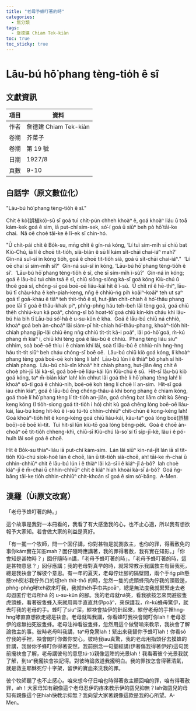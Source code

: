 ```yaml
---
title: "老母予蜂叮著的時"
categories:
  - 無分類
tags:
  - 詹德建 Chiam Tek-kiàn
toc: true
toc_sticky: true
---
```


# Lāu-bú hō͘ phang tèng-tio̍h ê sî

## 文獻資訊

| 項目 | 資料 |
|---|---|
| 作者 | 詹德建 Chiam Tek-kiàn |
| 卷期 | 芥菜子 |
| 卷期 | 第 19 號 |
| 日期 | 1927/8 |
| 頁數 | 9-10 |

## 白話字（原文數位化）

"Lāu-bú hō͘ phang tèng-tio̍h ê sî."

Chit ê kò͘(誤植kó͘)-sū sī goá tuì chi̍t-pún chheh khoàⁿ ê, goá khoàⁿ liáu ū toā kám-kek goá ê sim, iā put-chí sim-sek, só͘-í goá ū siūⁿ beh pò hō͘ tāi-ke chai.  Nā oē choè tāi-ke ê lī-ek sī chin-hó.

"Ū chi̍t-pái chi̍t ê Bo̍k-su, mn̄g chi̍t ê gín-ná kóng, ‘Lí tuì sím-mi̍h sī chiū bat Kiù-Chú, iā lí ê choē tit-tio̍h, sià-bián ê sū lí kám si̍t-chāi chai-iáⁿ mah?'  Gín-ná suî-sî ìn kóng tio̍h, goá ê choē tit-tio̍h sià, goá ū si̍t-chāi chai-iáⁿ."  ‘Lí oē chai sī sím-mi̍h sî?'  Gín-ná suī-sî in kóng, ‘Lāu-bú hō͘ phang tèng-tio̍h ê sî'.  ‘Lāu-bú hō͘ phang tèng-tio̍h ê sî, che sī sím-mi̍h ì-sù?'  Gín-ná ìn kóng; goá ê lāu-bú tuì chin tsá ê sî, chiū siông-siông kà-sī goá kóng Kiù-chú ū thoè goá sí, chóng-sī goá boē-oē liáu-kái hit ê ì-sù.  Ū chi̍t nî ê hē-thiⁿ, lāu-bú tī chàu-kha ê keh-piah-keng, nn̄g ê chhiú-ńg pih koâiⁿ-koâiⁿ teh ut saⁿ goá tī goā-kháu ê tiâⁿ teh thit-thō ê sî, hut-jiân chi̍t-chiah ê hó͘-thâu phang poe lāi tī goá ê thâu-khak piⁿ, phǹg-phǹg háu teh-beh lâi tèng goá, goá chiū the̍h chhiú-kun kā poāⁿ, chóng-sī bô hoat-tō͘ goá chiū kín-kín cháu khì lāu-bú hia bih tī Lāu-bú só͘-hâ ê u-su-kûn ê kha.  Goá ê lāu-bú chiū ná chhiò, khoàⁿ goá beh àn-choáⁿ lâi siám-pī hit-chiah hó͘-thâu-phang, khoàⁿ-tio̍h hit-chiah phang ji̍p-lâi chiū ēng nn̄g chhiú ti̍t-ti̍t kā-i poāⁿ, lâi pó-hō͘ goá, m̄-kú phang m̄ kiaⁿ i, chiū khì tèng goá ê lāu-bú ê chhiú.  Phang tèng liáu siuⁿ chhim, soà boē-oē thiu i ê chiam khí lâi, soà tī lāu-bú ê chhiú-ni̍h hng-hng háu ti̍t-ti̍t siūⁿ beh cháu chóng-sī boē oē.  Lāu-bú chiū kiò goá kóng, lí khoàⁿ phang tèng goá boē-oē koh tèng lí lah!  Lāu-bú lún i ê thiàⁿ bô phah sí hit-chiah phang.  Lāu-bú chù-sîn khoàⁿ hit chiah phang, hut-jiân ēng chit ê choè phì-jū lâi kà-sī, goá boē-oē liáu-kái lūn Kiù-chú ê sū.  Hit-sî lāu-bú kiò goá kóng, taⁿ m̄-bián kiaⁿ lah! kín chhut lâi goá thè lí hō͘ phang tèng lah! lí khoàⁿ sô-tī goá ê chhiú-ni̍h, boē-oē koh tèng lí choè lí an-sim.  Hit-sî goá iau chin kiaⁿ, goá ê lāu-bú ēng chéng-thâu-á khì bong phang ê chiam kóng, goá thoè lí hō͘ phang tèng lí tit-tio̍h an-jiân, goá chêng bat liām chi̍t kù Sèng-keng kóng (I tio̍h-siong goá tit-tio̍h i hó) chit kù goá chêng lóng boē-oē liáu-kái, lāu-bú kóng hit-kù ê ì-sù tú-tú chhin-chhiūⁿ chit-chūn ê kong-kéng lah!  Goá khoàⁿ-tio̍h hit ê kong-kéng goá chiū liáu-kái, kàu-taⁿ goá lóng boē(誤植boō)-oē boē kì-tit.  Tuì hit-sî lūn kiù-tō goá lóng bêng-pe̍k.  Goá ê choē àn-choáⁿ oē tit-tio̍h chheng-khì, chiū-sī Kiù-chú Iâ-so͘ sí tī si̍p-jī-kè, lâu i ê pó-huih lâi soé goá ê choē.

Hit ê Bo̍k-su thiaⁿ-liáu iā put-chí kám-sim.  Lán lâi siūⁿ kin-ná-ji̍t lán iā sî tit-tio̍h Kiù-chú siok-hoê lán ê choē, lán ū tit-tio̍h sià-choē, ah! tāi-ke m̄-chai ū chhin-chhiūⁿ chit ê lāu-bú lún i ê thiàⁿ lâi kà-sī i ê kiáⁿ-jî á-bô?  Iah choè kiáⁿ-jî ê m̄-chai ū chhin-chhiūⁿ chit ê kiáⁿ hiah khoài kà-sī á-bô?  Goá ǹg-bāng tāi-ke tio̍h chhin-chhiūⁿ chit-khoán sī goá ê sim só͘-bāng.  A-Men.

## 漢羅（Ùi原文改寫）

「老母予蜂叮著的時。」

這个故事是我對一本冊看的，我看了有大感激我的心，也不止心適，所以我有想欲報予大家知。若會做大家的利益是真好。

「有一擺一个牧師，問一个囡仔講，你對甚物是就捌救主，也你的罪，得著赦免的事你kám實在知影mah？囡仔隨時應講著，我的罪得著赦，我有實在知影。」「你會知是甚物時？」囡仔隨時in講，「老母予蜂叮著的時」。「老母予蜂叮著的時，這是甚物意思？」囡仔應講；我的老母對真早的時，就常常教示我講救主有替我死，總是我袂會了解彼个意思。有一年的夏天，老母佇灶腳的隔壁間，兩个手ńg pih懸懸teh熨衫我佇外口的埕teh thit-thō 的時，忽然一隻的虎頭蜂飛內佇我的頭殼邊，phǹg-phǹg哮teh欲來叮我，我就the̍h手巾共poāⁿ，總是無法度我就緊緊走去老母遐匿佇老母所hâ 的 u-su-kûn 的腳。我的老母就ná笑，看我欲按怎來閃避彼隻虎頭蜂，看著彼隻蜂入來就用兩手直直共伊poāⁿ，來保護我，m̄-kú蜂毋驚伊，就去叮我的老母的手。蜂叮了siuⁿ深，紲袂會抽伊的針起來，紲佇老母的手裡hng-hng哮直直想欲走總是袂會。老母就叫我講，你看蜂叮我袂會閣叮你lah！老母忍伊的疼無拍死彼隻蜂。老母注神看彼隻蜂，忽然用這个做譬喻來教示，我袂會了解論救主的事。彼時老母叫我講，taⁿ毋免驚lah！緊出來我替你予蜂叮lah！你看sô佇我的手裡，袂會閣叮你做你安心。彼時我iau真驚，我的老母用指頭仔去摸蜂的針講，我替你予蜂叮你得著安然，我前捌念一句聖經講(伊著傷我得著伊好)這句我前攏袂會了解，老母講彼句的意思tú-tú親像這陣的光景lah！我看著彼个光景我就了解，到taⁿ我攏袂會袂記得。對彼時論救道我攏明白。我的罪按怎會得著清氣，就是救主耶穌死佇十字架，留伊的寶血來洗我的罪。

彼个牧師聽了也不止感心。咱來想今仔日咱也時得著救主贖回咱的罪，咱有得著赦罪，ah！大家毋知有親像這个老母忍伊的疼來教示伊的囝兒抑無？Iah做囝兒的毋知有親像這个囝hiah快教示抑無？我向望大家著親像這款是我的心所望。A-Men。
